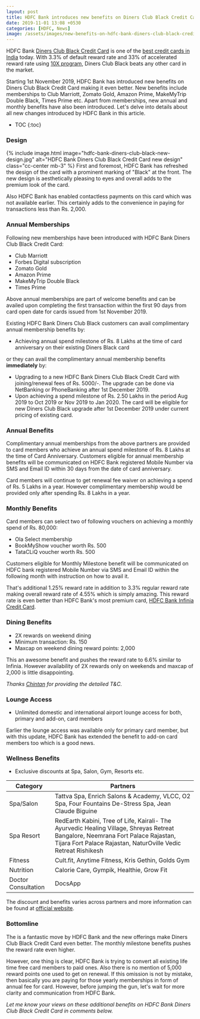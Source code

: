 ```yaml
---
layout: post
title: HDFC Bank introduces new benefits on Diners Club Black Credit Card
date: 2019-11-01 13:08 +0530
categories: [HDFC, News]
image: /assets/images/new-benefits-on-hdfc-bank-diners-club-black-credit-card.jpg
---
```


HDFC Bank [Diners Club Black Credit Card](/hdfc-diners-club-black-credit-card-review/) is one of the [best credit cards in India](/best-credit-cards-of-2019-in-india/) today. With 3.3% of default reward rate and 33% of accelerated reward rate using [10X program](/hdfc-bank-credit-card-10x-rewards-september-2019-update/), Diners Club Black beats any other card in the market.

Starting 1st November 2019, HDFC Bank has introduced new benefits on Diners Club Black Credit Card making it even better. New benefits include memberships to Club Marriott, Zomato Gold, Amazon Prime, MakeMyTrip Double Black, Times Prime etc. Apart from memberships, new annual and monthly benefits have also been introduced. Let's delve into details about all new changes introduced by HDFC Bank in this article.

* TOC
{:toc}

### Design

{% include image.html image="hdfc-bank-diners-club-black-new-design.jpg" alt="HDFC Bank Diners Club Black Credit Card new design" class="cc-center mb-3" %}
First and foremost, HDFC Bank has refreshed the design of the card with a prominent marking of "Black" at the front. The new design is aesthetically pleasing to eyes and overall adds to the premium look of the card.

Also HDFC Bank has enabled contactless payments on this card which was not available earlier. This certainly adds to the convenience in paying for transactions less than Rs. 2,000.

### Annual Memberships

Following new memberships have been introduced with HDFC Bank Diners Club Black Credit Card:

- Club Marriott
- Forbes Digital subscription
- Zomato Gold
- Amazon Prime
- MakeMyTrip Double Black
- Times Prime

Above annual memberships are part of welcome benefits and can be availed upon completing the first transaction within the first 90 days from card open date for cards issued from 1st November 2019. 

Existing HDFC Bank Diners Club Black customers can avail complimentary annual membership benefits by:

- Achieving annual spend milestone of Rs. 8 Lakhs at the time of card anniversary on their existing Diners Black card

or they can avail the complimentary annual membership benefits **immediately** by:

- Upgrading to a new HDFC Bank Diners Club Black Credit Card with joining/renewal fees of Rs. 5000/-. The upgrade can be done via NetBanking or PhoneBanking after 1st December 2019.
- Upon achieving a spend milestone of Rs. 2.50 Lakhs in the period Aug 2019 to Oct 2019 or Nov 2019 to Jan 2020. The card will be eligible for new Diners Club Black upgrade after 1st December 2019 under current pricing of existing card.

### Annual Benefits

Complimentary annual memberships from the above partners are provided to card members who achieve an annual spend milestone of Rs. 8 Lakhs at the time of Card Anniversary. Customers eligible for annual membership benefits will be communicated on HDFC Bank registered Mobile Number via SMS and Email ID within 30 days from the date of card anniversary.

Card members will continue to get renewal fee waiver on achieving a spend of Rs. 5 Lakhs in a year. However complimentary membership would be provided only after spending Rs. 8 Lakhs in a year.

### Monthly Benefits

Card members can select two of following vouchers on achieving a monthly spend of Rs. 80,000:

- Ola Select membership
- BookMyShow voucher worth Rs. 500
- TataCLiQ voucher worth Rs. 500

Customers eligible for Monthly Milestone benefit will be communicated on HDFC bank registered Mobile Number via SMS and Email ID within the following month with instruction on how to avail it.

That's additional 1.25% reward rate in addition to 3.3% regular reward rate making overall reward rate of 4.55% which is simply amazing. This reward rate is even better than HDFC Bank's most premium card, [HDFC Bank Infinia Credit Card](/hdfc-bank-infinia-credit-card-upgrade-experience/).

### Dining Benefits

- 2X rewards on weekend dining
- Minimum transaction: Rs. 150
- Maxcap on weekend dining reward points: 2,000

This an awesome benefit and pushes the reward rate to 6.6% similar to Infinia. However availability of 2X rewards only on weekends and maxcap of 2,000 is little disappointing.

_Thanks [Chintan](/hdfc-bank-introduces-new-benefits-on-diners-club-black-credit-card/#comment-4675725992) for providing the detailed T&C._

### Lounge Access

- Unlimited domestic and international airport lounge access for both, primary and add-on, card members

Earlier the lounge access was available only for primary card member, but with this update, HDFC Bank has extended the benefit to add-on card members too which is a good news.

### Wellness Benefits

- Exclusive discounts at Spa, Salon, Gym, Resorts etc.

<table class="table">
  <thead class="thead-dark">
  <tr>
    <th scope="col"> Category</th>
  	<th scope="col"> Partners</th>
  </tr>
  </thead>
  <tbody>
  <tr>
    <td> Spa/Salon </td>
  	<td> Tattva Spa, Enrich Salons & Academy, VLCC, O2 Spa, Four Fountains De-Stress Spa, Jean Claude Biguine </td>
  </tr>
    <tr>
    <td> Spa Resort </td>
  	<td> RedEarth Kabini, Tree of Life, Kairali- The Ayurvedic Healing Village, Shreyas Retreat Bangalore, Neemrana Fort Palace Rajastan, Tijara Fort Palace Rajastan, NaturOville Vedic Retreat Rishikesh </td>
  </tr>
  <tr>
    <td> Fitness </td>
  	<td> Cult.fit, Anytime Fitness, Kris Gethin, Golds Gym </td>
  </tr>
  <tr>
    <td> Nutrition </td>
  	<td> Calorie Care, Gympik, Healthie, Grow Fit </td>
  </tr>
  <tr>
    <td> Doctor Consultation </td>
  	<td> DocsApp </td>
  </tr>
  </tbody>
</table>

The discount and benefits varies across partners and more information can be found at <a href="https://hdfcbankdinersclubwellness.poshvine.com/" target="_blank" rel="noopener">official website</a>.

### Bottomline

The is a fantastic move by HDFC Bank and the new offerings make Diners Club Black Credit Card even better. The monthly milestone benefits pushes the reward rate even higher.

However, one thing is clear, HDFC Bank is trying to convert all existing life time free card members to paid ones. Also there is no mention of 5,000 reward points one used to get on renewal. If this omission is not by mistake, then basically you are paying for those yearly memberships in form of annual fee for card. However, before jumping the gun, let's wait for more clarity and communication from HDFC Bank.

_Let me know your views on these additional benefits on HDFC Bank Diners Club Black Credit Card in comments below._
